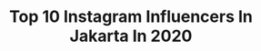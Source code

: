 ---
title: Top 10 Instagram Influencers In Jakarta In 2020
description: >-
  Find top Instagram influencers in Jakarta in 2020. Most popular hashtags: #dirumahaja #ootd #harianesia #x100vurbanlife.
platform: Instagram
profiles:
  - username: "aryaberkharisma"
    fullname: >-
      Arya Kharisma Hardy
    location: "Indonesia"
    followers: 7328
    engagement: 1122
    commentsToLikes: 0.019631
    avatar: "https://scontent-atl3-1.cdninstagram.com/v/t51.2885-19/s320x320/21576790_492430977799031_2976104898073985024_a.jpg?_nc_ht=scontent-atl3-1.cdninstagram.com&_nc_ohc=PsT0IeUW2RkAX8l-L17&oh=1c91955a4c0ee313755a97477dd76b7e&oe=5EB9C9F6"
    verified: false
    hashtags: "#transformasi, #hmiberkurban, #baturaja, #samawaoddy"
  - username: "ijoeel"
    fullname: >-
      IJOEL
    location: "Indonesia"
    followers: 31359
    engagement: 573
    commentsToLikes: 0.013714
    avatar: "https://scontent-ort2-1.cdninstagram.com/v/t51.2885-19/s320x320/90809240_537249100557620_6572720596327596032_n.jpg?_nc_ht=scontent-ort2-1.cdninstagram.com&_nc_ohc=82j_3SMvGrEAX_xcI5O&oh=1bdef4226ca59d87d3df172507e233fa&oe=5EBC09A9"
    verified: false
    hashtags: "#memotretitumembidik, #desabinaanbaktibca, #hutbca63, #coronaeffect"
  - username: "berkemas"
    fullname: >-
      kem
    location: "Indonesia"
    followers: 7648
    engagement: 924
    commentsToLikes: 0.022856
    avatar: "https://scontent-lht6-1.cdninstagram.com/v/t51.2885-19/s320x320/64388734_460414664503460_205043121690509312_n.jpg?_nc_ht=scontent-lht6-1.cdninstagram.com&_nc_ohc=PHbW4TFaSRkAX_7qc21&oh=ab3a6fb2a1e5296ecf28b54019fd8327&oe=5EB4C728"
    verified: false
    hashtags: "#priapilihshopee, #janganseriusseriusgrapitinya, #tiktok, #wdzgbattleground4"
  - username: "ferrypaulus22"
    fullname: >-
      Ferry Paulus
    location: "Indonesia"
    followers: 56967
    engagement: 2368
    commentsToLikes: 0.064395
    avatar: "https://scontent-lhr8-1.cdninstagram.com/v/t51.2885-19/s320x320/39264480_307721139980946_719117940716208128_n.jpg?_nc_ht=scontent-lhr8-1.cdninstagram.com&_nc_ohc=Yb9SSviWjqIAX8azWza&oh=f4b08f6b46679be1708bba20fe540080&oe=5EB8A87D"
    verified: false
    hashtags: "#believein12, #juaraliga"
  - username: "suryanesia"
    fullname: >-
      सूर्य 🌞
    location: "Indonesia"
    followers: 7638
    engagement: 1207
    commentsToLikes: 0.088397
    avatar: "https://scontent-amt2-1.cdninstagram.com/v/t51.2885-19/s320x320/47581172_392731831533028_3869591986952470528_n.jpg?_nc_ht=scontent-amt2-1.cdninstagram.com&_nc_ohc=jwuz8E7Zu2MAX-0N4J1&oh=47834ed36b5f9ef64ced0bff1b12bdd4&oe=5E80387B"
    verified: false
    hashtags: "#suryanesia, #explorejogja, #suryanesia, #harianesia"
  - username: "judits29"
    fullname: >-
      Mayang Yudittia
    location: "Indonesia"
    followers: 69822
    engagement: 1066
    commentsToLikes: 0.027090
    avatar: "https://scontent-atl3-1.cdninstagram.com/v/t51.2885-19/s320x320/90860216_635074290677970_1441205842727665664_n.jpg?_nc_ht=scontent-atl3-1.cdninstagram.com&_nc_ohc=T8idOZeprBMAX9BHi1Y&oh=4ff4508f1cf08d585a02886fc81e20e6&oe=5EBAE59F"
    verified: false
    hashtags: "#aruna, #saturdaymood, #stayathome, #throwback"
  - username: "audreyteguh"
    fullname: >-
      Audrey Teguh
    location: "Indonesia"
    followers: 292550
    engagement: 340
    commentsToLikes: 0.056663
    avatar: "https://scontent-ams4-1.cdninstagram.com/v/t51.2885-19/s320x320/26868949_1436309816496583_2654762613287682048_n.jpg?_nc_ht=scontent-ams4-1.cdninstagram.com&_nc_ohc=bX-7I5k2X_IAX-BP81I&oh=a1092784b0b02e71210783ed2fcaf9db&oe=5EBAB5F2"
    verified: true
    hashtags: "#throwback, #dirumahaja"
  - username: "ditapermatas"
    fullname: >-
      Dita Permatas
    location: "Indonesia"
    followers: 10102
    engagement: 1380
    commentsToLikes: 0.034436
    avatar: "https://scontent-lhr8-1.cdninstagram.com/v/t51.2885-19/s320x320/89373967_616058902573593_5199399357413064704_n.jpg?_nc_ht=scontent-lhr8-1.cdninstagram.com&_nc_ohc=zO1NODcNiU0AX-S2sfl&oh=3671e3cac11053fdab0c00628358b28a&oe=5EBB6E2D"
    verified: false
    hashtags: "#sintas, #untiltomorrow, #ditapermatas, #dcdc"
  - username: "putra_bogel"
    fullname: >-
      dirgaputra
    location: "Indonesia"
    followers: 2196
    engagement: 1655
    commentsToLikes: 0.206040
    avatar: "https://scontent-amt2-1.cdninstagram.com/v/t51.2885-19/s320x320/73352745_1318378318341122_8556885230974140416_n.jpg?_nc_ht=scontent-amt2-1.cdninstagram.com&_nc_ohc=YlMz0PWe0xkAX_FKsYU&oh=a93daaac60ee1dba1a138cff21e108fa&oe=5E786C56"
    verified: false
    hashtags: "#pendakikucel, #pendakiselaw, #exploresumut, #katakatabijakkehidupan"
  - username: "sofyansap"
    fullname: >-
      Sofyan Pratama
    location: "Indonesia"
    followers: 18356
    engagement: 928
    commentsToLikes: 0.027458
    avatar: "https://scontent-lhr8-1.cdninstagram.com/v/t51.2885-19/s320x320/78830486_600925644003063_3517148564075577344_n.jpg?_nc_ht=scontent-lhr8-1.cdninstagram.com&_nc_ohc=we0GQj0lKI8AX-K2RTv&oh=7ab306a6a6a7fd238ed5d29888c9b466&oe=5EB9C6F5"
    verified: false
    hashtags: "#postthepeople, #ootd, #kolaborasi, #lokalbrand"
---